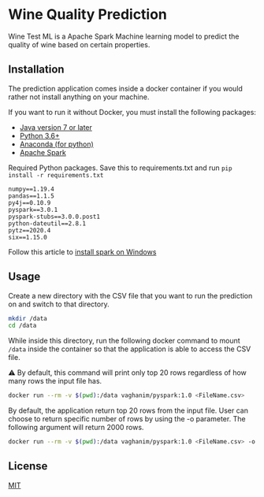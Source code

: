 # Wine Quality Prediction

Wine Test ML is a Apache Spark Machine learning model to predict the quality of wine based on certain properties.

## Installation

The prediction application comes inside a docker container if you would rather not install anything on your machine.

If you want to run it without Docker, you must install the following packages:

* [Java version 7 or later](https://www.oracle.com/java/technologies/javase/javase-jdk8-downloads.html)
* [Python 3.6+](https://www.python.org/downloads/release/python-386/)
* [Anaconda (for python)](https://www.anaconda.com/products/individual)
* [Apache Spark](http://spark.apache.org/downloads.html)

Required Python packages. Save this to requirements.txt and run `pip install -r requirements.txt`

```
numpy==1.19.4
pandas==1.1.5
py4j==0.10.9
pyspark==3.0.1
pyspark-stubs==3.0.0.post1
python-dateutil==2.8.1
pytz==2020.4
six==1.15.0
```

Follow this article to [install spark on Windows](https://medium.com/@GalarnykMichael/install-spark-on-windows-pyspark-4498a5d8d66c)



## Usage

Create a new directory with the CSV file that you want to run the prediction on and switch to that directory.

```bash
mkdir /data
cd /data
```
While inside this directory, run the following docker command to mount `/data` inside the container so that the application is able to access the CSV file.

:warning: By default, this command will print only top 20 rows regardless of how many rows the input file has.

```bash
docker run --rm -v $(pwd):/data vaghanim/pyspark:1.0 <FileName.csv>
```

By default, the application return top 20 rows from the input file. User can choose to return specific number of rows by using the -o parameter.
The following argument will return 2000 rows.

```bash
docker run --rm -v $(pwd):/data vaghanim/pyspark:1.0 <FileName.csv> -o 2000
```


## License
[MIT](https://choosealicense.com/licenses/mit/)